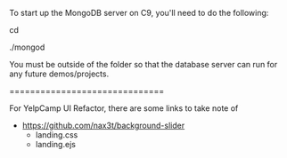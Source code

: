 To start up the MongoDB server on C9, you'll need to do the following:

cd

./mongod

You must be outside of the folder so that the database server can run for any future demos/projects.

==============================

For YelpCamp UI Refactor, there are some links to take note of

* https://github.com/nax3t/background-slider
    * landing.css
    * landing.ejs
